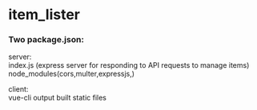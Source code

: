 # item_lister
  
### Two package.json:  
server:  
    index.js (express server for responding to API requests to manage items)  
    node_modules(cors,multer,expressjs,)  
    
client:  
    vue-cli output built static files
    
    
